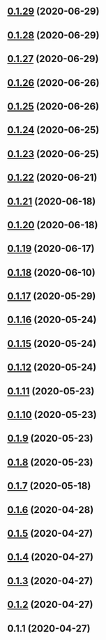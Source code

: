 ## [0.1.29](https://github.com/fastid/musely-ui/compare/v0.1.28...v0.1.29) (2020-06-29)



## [0.1.28](https://github.com/fastid/musely-ui/compare/v0.1.27...v0.1.28) (2020-06-29)



## [0.1.27](https://github.com/fastid/musely-ui/compare/v0.1.26...v0.1.27) (2020-06-29)



## [0.1.26](https://github.com/fastid/musely-ui/compare/v0.1.25...v0.1.26) (2020-06-26)



## [0.1.25](https://github.com/fastid/musely-ui/compare/v0.1.24...v0.1.25) (2020-06-26)



## [0.1.24](https://github.com/fastid/musely-ui/compare/v0.1.23...v0.1.24) (2020-06-25)



## [0.1.23](https://github.com/fastid/musely-ui/compare/v0.1.22...v0.1.23) (2020-06-25)



## [0.1.22](https://github.com/fastid/musely-ui/compare/v0.1.21...v0.1.22) (2020-06-21)



## [0.1.21](https://github.com/fastid/musely-ui/compare/v0.1.20...v0.1.21) (2020-06-18)



## [0.1.20](https://github.com/fastid/musely-ui/compare/v0.1.19...v0.1.20) (2020-06-18)



## [0.1.19](https://github.com/fastid/musely-ui/compare/v0.1.18...v0.1.19) (2020-06-17)



## [0.1.18](https://github.com/fastid/musely-ui/compare/v0.1.17...v0.1.18) (2020-06-10)



## [0.1.17](https://github.com/fastid/musely-ui/compare/v0.1.16...v0.1.17) (2020-05-29)



## [0.1.16](https://github.com/fastid/musely-ui/compare/v0.1.15...v0.1.16) (2020-05-24)



## [0.1.15](https://github.com/fastid/musely-ui/compare/v0.1.12...v0.1.15) (2020-05-24)



## [0.1.12](https://github.com/fastid/musely-ui/compare/v0.1.11...v0.1.12) (2020-05-24)



## [0.1.11](https://github.com/fastid/musely-ui/compare/v0.1.10...v0.1.11) (2020-05-23)



## [0.1.10](https://github.com/fastid/musely-ui/compare/v0.1.9...v0.1.10) (2020-05-23)



## [0.1.9](https://github.com/fastid/musely-ui/compare/v0.1.8...v0.1.9) (2020-05-23)



## [0.1.8](https://github.com/fastid/musely-ui/compare/v0.1.7...v0.1.8) (2020-05-23)



## [0.1.7](https://github.com/fastid/musely-ui/compare/v0.1.6...v0.1.7) (2020-05-18)



## [0.1.6](https://github.com/fastid/musely-ui/compare/v0.1.5...v0.1.6) (2020-04-28)



## [0.1.5](https://github.com/fastid/musely-ui/compare/v0.1.4...v0.1.5) (2020-04-27)



## [0.1.4](https://github.com/fastid/musely-ui/compare/v0.1.3...v0.1.4) (2020-04-27)



## [0.1.3](https://github.com/fastid/musely-ui/compare/v0.1.2...v0.1.3) (2020-04-27)



## [0.1.2](https://github.com/fastid/musely-ui/compare/v0.1.1...v0.1.2) (2020-04-27)



## 0.1.1 (2020-04-27)



